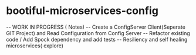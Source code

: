 # bootiful-microservices-config
-- WORK IN PROGRESS ( Notes)
-- Create a ConfigServer Client(Seperate GIT Project) and Read Configuration from Config Server
-- Refactor existing code / Add Spock dependency and add tests
-- Resiliency and self healing microservices( explore)
